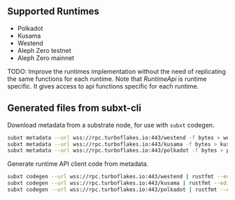 ## Supported Runtimes
  - Polkadot
  - Kusama
  - Westend
  - Aleph Zero testnet
  - Aleph Zero mainnet

TODO: Improve the runtimes implementation without the need of replicating the same functions for each runtime. Note that *RuntimeApi* is runtime specific. It gives access to api functions specific for each runtime.

## Generated files from subxt-cli

Download metadata from a substrate node, for use with `subxt` codegen.

```bash
subxt metadata --url wss://rpc.turboflakes.io:443/westend -f bytes > westend_metadata.scale
subxt metadata --url wss://rpc.turboflakes.io:443/kusama -f bytes > kusama_metadata.scale
subxt metadata --url wss://rpc.turboflakes.io:443/polkadot -f bytes > polkadot_metadata.scale
```

Generate runtime API client code from metadata.

```bash
subxt codegen --url wss://rpc.turboflakes.io:443/westend | rustfmt --edition=2018 --emit=stdout > westend_metadata.rs
subxt codegen --url wss://rpc.turboflakes.io:443/kusama | rustfmt --edition=2018 --emit=stdout > kusama_runtime.rs
subxt codegen --url wss://rpc.turboflakes.io:443/polkadot | rustfmt --edition=2018 --emit=stdout > polkadot_runtime.rs
```

